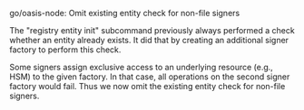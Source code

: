 go/oasis-node: Omit existing entity check for non-file signers

The "registry entity init" subcommand previously always performed a check
whether an entity already exists. It did that by creating an additional
signer factory to perform this check.

Some signers assign exclusive access to an underlying resource (e.g., HSM) to
the given factory. In that case, all operations on the second signer factory
would fail. Thus we now omit the existing entity check for non-file signers.
